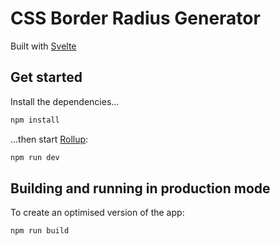 # CSS Border Radius Generator

Built with [Svelte](https://svelte.dev/)

## Get started

Install the dependencies...

```bash
npm install
```

...then start [Rollup](https://rollupjs.org):

```bash
npm run dev
```


## Building and running in production mode

To create an optimised version of the app:

```bash
npm run build
```
